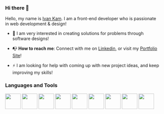 ### Hi there 👋

Hello, my name is <a href="https://www.linkedin.com/in/ivan-kam00/">Ivan Kam</a>. I am a front-end developer who is passionate in web development & design! 

<ul>
  <li>
    <p>&#127750 I am very interested in creating solutions for problems through software designs!
  </li>
  <li>
    <p>&#128237 <b>How to reach me</b>: Connect with me on <a href="https://www.linkedin.com/in/ivan-kam00/">Linkedin</a>, or visit my <a href="https://ivodesign.link/">Portfolio Site</a>!
  </li>
  <li>
    <p>⚡ I am looking for help with coming up with new project ideas, and keep improving my skills!</p>
  </li>
</ul>

<h3>Languages and Tools</h3>
<div display="flex" style="gap: 5rem">
  <img src="https://cdn-icons-png.flaticon.com/512/5968/5968267.png" width="50px" height="50px">
  <img src="https://cdn-icons-png.flaticon.com/512/5968/5968242.png" width="50px" height="50px">
  <img src="https://cdn-icons-png.flaticon.com/512/5968/5968292.png" width="50px" height="50px">
  <img src="https://cdn-icons-png.flaticon.com/512/3334/3334886.png" width="50px" height="50px">
  <img src="https://cdn-icons-png.flaticon.com/512/174/174881.png" width="50px" height="50px">
  <img src="https://cdn-icons-png.flaticon.com/512/5968/5968332.png" width="50px" height="50px">
  <img src="https://cdn-icons-png.flaticon.com/512/5968/5968350.png" width="50px" height="50px">
    <img src="https://cdn-icons-png.flaticon.com/512/5968/5968520.png" width="50px" height="50px">
  <img src="https://cdn-icons-png.flaticon.com/512/5968/5968705.png" width="50px" height="50px">
 </div>



<!--
**ivankam123/ivankam123** is a ✨ _special_ ✨ repository because its `README.md` (this file) appears on your GitHub profile.

Here are some ideas to get you started:

- 🔭 I’m currently working on ...
- 🌱 I’m currently learning ...
- 👯 I’m looking to collaborate on ...
- 🤔 I’m looking for help with ...
- 💬 Ask me about ...
- 📫 How to reach me: ...
- 😄 Pronouns: ...
- ⚡ Fun fact: ...
-->

